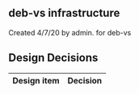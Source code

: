## deb-vs infrastructure

Created 4/7/20 by admin. for deb-vs


## Design Decisions
| Design item                | Decision|
| :----------------------------------- | :--------------------------------------------------------------------------------|
